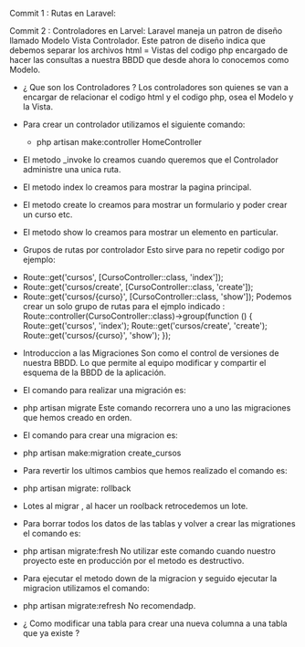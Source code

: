 Commit 1 : Rutas en Laravel:

Commit 2 : Controladores en Larvel:
Laravel maneja un patron de diseño llamado Modelo Vista Controlador. Este patron de diseño indica que debemos separar los archivos html = Vistas del 
codigo php encargado de hacer las consultas a nuestra BBDD que desde ahora lo conocemos como Modelo.
* ¿ Que son los Controladores ?
Los controladores son quienes se van a encargar de relacionar el codigo html y el codigo php, osea el Modelo y la Vista.
- Para crear un controlador utilizamos el siguiente comando:
    - php artisan make:controller HomeController

- El metodo _invoke lo creamos cuando queremos que el Controlador administre una unica ruta.

- El metodo index lo creamos para mostrar la pagina principal.

- El metodo create lo creamos para mostrar un formulario y poder crear un curso etc.

- El metodo show lo creamos para mostrar un elemento en particular.

* Grupos de rutas por controlador
Esto sirve para no repetir codigo por ejemplo:
 - Route::get('cursos', [CursoController::class, 'index']);
 - Route::get('cursos/create', [CursoController::class, 'create']);
 - Route::get('cursos/{curso}', [CursoController::class, 'show']);
Podemos crear un solo grupo de rutas para el ejmplo indicado :
Route::controller(CursoController::class)->group(function () {
    Route::get('cursos', 'index');
    Route::get('cursos/create', 'create');
    Route::get('cursos/{curso}', 'show');
});

* Introduccion a las Migraciones 
Son como el control de versiones de nuestra BBDD. Lo que permite al equipo modificar y compartir el esquema de la BBDD de la aplicación.
- El comando para realizar una migración es:
 - php artisan migrate
Este comando recorrera uno a uno las migraciones que hemos creado en orden.

- El comando para crear una migracion es:
 - php artisan make:migration create_cursos

- Para revertir los ultimos cambios que hemos realizado el comando es:
 - php artisan migrate: rollback 

- Lotes al migrar , al hacer un roolback retrocedemos un lote.

- Para borrar todos los datos de las tablas y volver a crear las migrationes el comando es:
 - php artisan migrate:fresh
No utilizar este comando cuando nuestro proyecto este en producción por el metodo es destructivo.

- Para ejecutar el metodo down de la migracion y seguido ejecutar la migracion utilizamos el comando:
 - php artisan migrate:refresh
No recomendadp.

- ¿ Como modificar una tabla para crear una nueva columna a una tabla que ya existe ?

